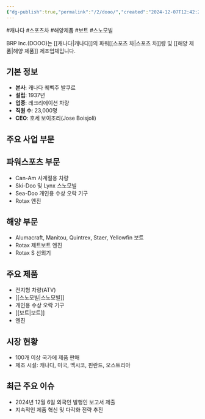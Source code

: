 ```yaml
---
{"dg-publish":true,"permalink":"/2/dooo/","created":"2024-12-07T12:42:23.228+09:00","updated":"2025-06-03T20:05:58.771+09:00"}
---
```


#캐나다 #스포츠차 #해양제품 #보트 #스노모빌 

BRP Inc.(DOOO)는 [[캐나다\|캐나다]]의 파워[[스포츠 차\|스포츠 차]]량 및 [[해양 제품\|해양 제품]] 제조업체입니다.

## 기본 정보

- **본사**: 캐나다 퀘벡주 발쿠르
- **설립**: 1937년
- **업종**: 레크리에이션 차량
- **직원 수**: 23,000명
- **CEO**: 호세 보이조리(Jose Boisjoli)

## 주요 사업 부문

## 파워스포츠 부문

- Can-Am 사계절용 차량
- Ski-Doo 및 Lynx 스노모빌
- Sea-Doo 개인용 수상 오락 기구
- Rotax 엔진

## 해양 부문

- Alumacraft, Manitou, Quintrex, Staer, Yellowfin 보트
- Rotax 제트보트 엔진
- Rotax S 선외기

## 주요 제품

- 전지형 차량(ATV)
- [[스노모빌\|스노모빌]]
- 개인용 수상 오락 기구
- [[보트\|보트]]
- 엔진

## 시장 현황

- 100개 이상 국가에 제품 판매
- 제조 시설: 캐나다, 미국, 멕시코, 핀란드, 오스트리아

## 최근 주요 이슈

- 2024년 12월 6일 외국인 발행인 보고서 제출
- 지속적인 제품 혁신 및 다각화 전략 추진